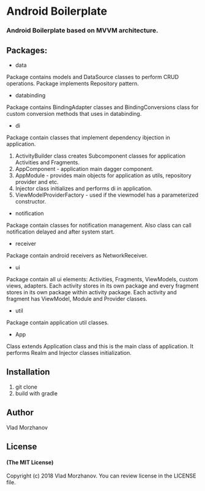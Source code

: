 # Android Boilerplate

### Android Boilerplate based on MVVM architecture.

## Packages:

* data

Package contains models and DataSource classes to perform CRUD operations. 
Package implements Repository pattern.

* databinding

Package contains BindingAdapter classes and BindingConversions class for custom conversion methods that uses in databinding.

* di

Package contain classes that implement dependency ibjection in application.

1. ActivityBuilder class creates Subcomponent classes for application Activities and Fragments.
2. AppComponent - application main dagger component.
3. AppModule - provides main objects for application as utils, repository provider and etc.
4. Injector class initializes and performs di in application.
5. ViewModelProviderFactory - used if the viewmodel has a parameterized constructor.

* notification

Package contain classes for notification management. Also class can call notification delayed and after system start.

* receiver

Package contain android receivers as NetworkReceiver.

* ui

Package contain all ui elements: Activities, Fragments, ViewModels, custom views, adapters.
Each activity stores in its own package and every fragment stores in its own package within activity package.
Each activity and fragment has ViewModel, Module and Provider classes.

* util

Package contain application util classes.

* App

Class extends Application class and this is the main class of application. 
It performs Realm and Injector classes initialization.

## Installation

1. git clone
2. build with gradle

## Author

Vlad Morzhanov

## License

#### (The MIT License)

Copyright (c) 2018 Vlad Morzhanov.
You can review license in the LICENSE file.


